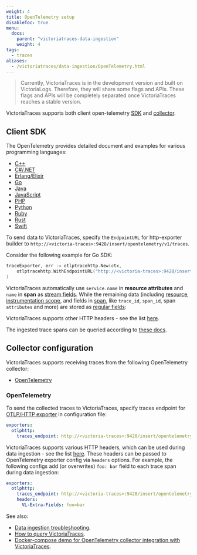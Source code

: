 ```yaml
---
weight: 4
title: OpenTelemetry setup
disableToc: true
menu:
  docs:
    parent: "victoriatraces-data-ingestion"
    weight: 4
tags:
  - traces
aliases:
  - /victoriatraces/data-ingestion/OpenTelemetry.html
---
```


> Currently, VictoriaTraces is in the development version and built on VictoriaLogs. Therefore, they will share some flags and APIs. These flags and APIs will be completely separated once VictoriaTraces reaches a stable version.

VictoriaTraces supports both client open-telemetry [SDK](https://opentelemetry.io/docs/languages/) and [collector](https://opentelemetry.io/docs/collector/).

## Client SDK

The OpenTelemetry provides detailed document and examples for various programming languages:
- [C++](https://opentelemetry.io/docs/languages/cpp/)
- [C#/.NET](https://opentelemetry.io/docs/languages/dotnet/)
- [Erlang/Elixir](https://opentelemetry.io/docs/languages/erlang/)
- [Go](https://opentelemetry.io/docs/languages/go/)
- [Java](https://opentelemetry.io/docs/languages/java/)
- [JavaScript](https://opentelemetry.io/docs/languages/js/)
- [PHP](https://opentelemetry.io/docs/languages/php/)
- [Python](https://opentelemetry.io/docs/languages/python/)
- [Ruby](https://opentelemetry.io/docs/languages/ruby/)
- [Rust](https://opentelemetry.io/docs/languages/rust/)
- [Swift](https://opentelemetry.io/docs/languages/swift/)

To send data to VictoriaTraces, specify the `EndpointURL` for http-exporter builder to `http://<victoria-traces>:9428/insert/opentelemetry/v1/traces`.

Consider the following example for Go SDK:

```go
traceExporter, err := otlptracehttp.New(ctx,
	otlptracehttp.WithEndpointURL("http://<victoria-traces>:9428/insert/opentelemetry/v1/traces"),
)
```

VictoriaTraces automatically use `service.name` in **resource attributes** and `name` in **span** as [stream fields](https://docs.victoriametrics.com/victoriatraces/keyconcepts/#stream-fields).
While the remaining data (including [resource](https://opentelemetry.io/docs/specs/otel/overview/#resources), [instrumentation scope](https://opentelemetry.io/docs/specs/otel/common/instrumentation-scope/), and fields in [span](https://opentelemetry.io/docs/specs/otel/trace/api/#span), like `trace_id`, `span_id`, span `attributes` and more) are stored as [regular fields](https://docs.victoriametrics.com/victoriatraces/keyconcepts/#data-model):

VictoriaTraces supports other HTTP headers - see the list [here](https://docs.victoriametrics.com/victoriatraces/data-ingestion/#http-headers).

The ingested trace spans can be queried according to [these docs](https://docs.victoriametrics.com/victoriatraces/querying/).

## Collector configuration

VictoriaTraces supports receiving traces from the following OpenTelemetry collector:

* [OpenTelemetry](#opentelemetry)

### OpenTelemetry

To send the collected traces to VictoriaTraces, specify traces endpoint for [OTLP/HTTP exporter](https://github.com/open-telemetry/opentelemetry-collector/blob/main/exporter/otlphttpexporter/README.md) in configuration file:

```yaml
exporters:
  otlphttp:
    traces_endpoint: http://<victoria-traces>:9428/insert/opentelemetry/v1/traces
```

VictoriaTraces supports various HTTP headers, which can be used during data ingestion - see the list [here](https://docs.victoriametrics.com/victoriatraces/data-ingestion/#http-headers).
These headers can be passed to OpenTelemetry exporter config via `headers` options. For example, the following configs add (or overwrites) `foo: bar` field to each trace span during data ingestion:

```yaml
exporters:
  otlphttp:
    traces_endpoint: http://<victoria-traces>:9428/insert/opentelemetry/v1/traces
    headers:
      VL-Extra-Fields: foo=bar
```

See also:

* [Data ingestion troubleshooting](https://docs.victoriametrics.com/victoriatraces/data-ingestion/#troubleshooting).
* [How to query VictoriaTraces](https://docs.victoriametrics.com/victoriatraces/querying/).
* [Docker-compose demo for OpenTelemetry collector integration with VictoriaTraces](https://github.com/VictoriaMetrics/VictoriaMetrics/tree/master/deployment/docker/victoriatraces/opentelemetry-collector).
